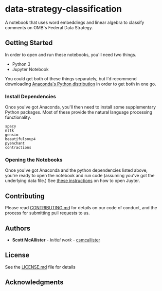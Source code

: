 # data-strategy-classification
A notebook that uses word embeddings and linear algebra to classify comments on OMB's Federal Data Strategy.

## Getting Started
In order to open and run these notebooks, you'll need two things.
 - Python 3
 - Jupyter Notebook

You could get both of these things separately, but I'd recommend downloading [Anaconda's Python distribution](https://www.anaconda.com/download/#macos) in order to get both in one go.

### Install Dependencies

Once you've got Anaconda, you'll then need to install some supplementary Python packages. Most of these provide the natural language processing functionality. 

```
spacy
nltk
gensim
beautifulsoup4
pyenchant
contractions
```

### Opening the Notebooks
Once you've got Anaconda and the python dependencies listed above, you're ready to open the notebook and run code (assuming you've got the underlying data file.)
See [these instructions](https://jupyter-notebook-beginner-guide.readthedocs.io/en/latest/execute.html) on how to open Juyter.


## Contributing

Please read [CONTRIBUTING.md](https://github.com/GSA/data-strategy-topic-modeling/blob/master/CONTRIBUTING.MD) for details on our code of conduct, and the process for submitting pull requests to us.


## Authors

* **Scott McAllister** - *Initial work* - [csmcallister](https://github.com/csmcallister)


## License

See the [LICENSE.md](LICENSE.md) file for details

## Acknowledgments
